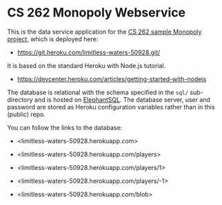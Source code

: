 # CS 262 Monopoly Webservice

This is the data service application for the 
[CS 262 sample Monopoly project](https://github.com/calvin-cs262-organization/monopoly-project),
 which is deployed here:
          
- <https://git.heroku.com/limitless-waters-50928.git/>

It is based on the standard Heroku with Node.js tutorial.

- <https://devcenter.heroku.com/articles/getting-started-with-nodejs>  

The database is relational with the schema specified in the `sql/` sub-directory
and is hosted on [ElephantSQL](https://www.elephantsql.com/). The database server,
user and password are stored as Heroku configuration variables rather than in this 
(public) repo.

You can follow the links to the database:


 - <limitless-waters-50928.herokuapp.com>
 
 - <limitless-waters-50928.herokuapp.com/players>
 
 - <limitless-waters-50928.herokuapp.com/players/1>

 - <limitless-waters-50928.herokuapp.com/players/-1>

 - <limitless-waters-50928.herokuapp.com/blob>


 
